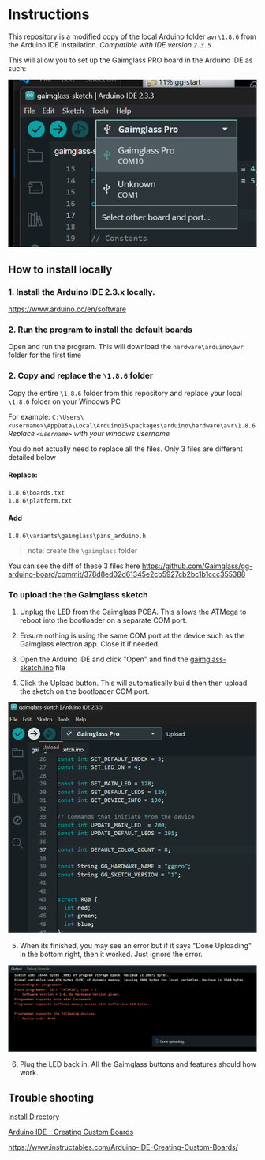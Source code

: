 # Instructions
This repository is a modified copy of the local Arduino folder `avr\1.8.6` from the Arduino IDE installation. _Compatible with IDE version `2.3.5`_

This will allow you to set up the Gaimglass PRO board in the Arduino IDE as such:

![Screenshot 2024-11-15 125109](boards.png)


## How to install locally

### 1. Install the Arduino IDE 2.3.x locally.

https://www.arduino.cc/en/software


### 2. Run the program to install the default boards
Open and run the program. This will download the `hardware\arduino\avr` folder for the first time

### 2. Copy and replace the `\1.8.6` folder

Copy the entire `\1.8.6` folder from this repository and replace your local `\1.8.6` folder on your Windows PC

For example:
`C:\Users\<username>\AppData\Local\Arduino15\packages\arduino\hardware\avr\1.8.6`
_Replace `<username>` with your windows username_

You do not actually need to replace all the files. Only 3 files are different detailed below

#### Replace:
```
1.8.6\boards.txt
1.8.6\platform.txt
```

#### Add
```
1.8.6\variants\gaimglass\pins_arduino.h
```
> note: create the `\gaimglass` folder


You can see the diff of these 3 files here https://github.com/Gaimglass/gg-arduino-board/commit/378d8ed02d61345e2cb5927cb2bc1b1ccc355388



### To upload the the Gaimglass sketch

1. Unplug the LED from the Gaimglass PCBA. This allows the ATMega to reboot into the bootloader on a separate COM port. 

2. Ensure nothing is using the same COM port at the device such as the Gaimglass electron app. Close it if needed.

3. Open the Arduino IDE and click "Open" and find the [gaimglass-sketch.ino](https://github.com/Gaimglass/gg-sketch/blob/main/gaimglass-sketch/gaimglass-sketch.ino) file


4. Click the Upload button. This will automatically build then then upload the sketch on the bootloader COM port.

![alt text](image.png)

5. When its finished, you may see an error but if it says "Done Uploading" in the bottom right, then it worked. Just ignore the error.

![alt text](image-1.png)

6. Plug the LED back in. All the Gaimglass buttons and features should how work.



## Trouble shooting
[Install Directory](https://forum.arduino.cc/t/ide-2-0-2-install-directory-missing/1056414/3)

[Arduino IDE - Creating Custom Boards](/Arduino_IDE_tutorial.pdf)

https://www.instructables.com/Arduino-IDE-Creating-Custom-Boards/


